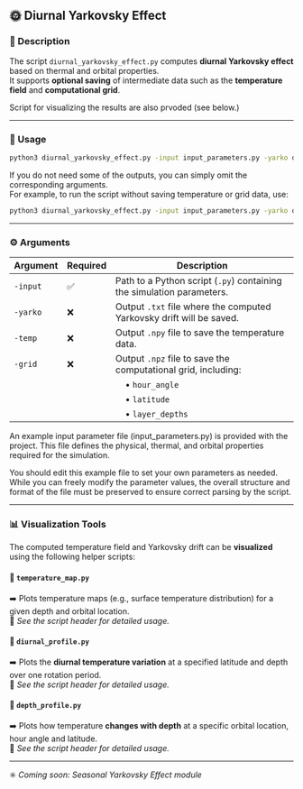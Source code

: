 ## 🌞 Diurnal Yarkovsky Effect

### 📄 Description

The script `diurnal_yarkovsky_effect.py` computes **diurnal Yarkovsky effect** based on thermal and orbital properties.  
It supports **optional saving** of intermediate data such as the **temperature field** and **computational grid**.

Script for visualizing the results are also prvoded (see below.)

---

### 🚀 Usage

```bash
python3 diurnal_yarkovsky_effect.py -input input_parameters.py -yarko drift.txt -temp temperature.npy -grid grid.npz
```

If you do not need some of the outputs, you can simply omit the corresponding arguments.  
For example, to run the script without saving temperature or grid data, use:

```bash
python3 diurnal_yarkovsky_effect.py -input input_parameters.py -yarko drift.txt
```

---

### ⚙️ Arguments

| Argument      | Required | Description                                                                 |
|---------------|----------|-----------------------------------------------------------------------------|
| `-input`      | ✅        | Path to a Python script (`.py`) containing the simulation parameters.        |
| `-yarko`      | ❌        | Output `.txt` file where the computed Yarkovsky drift will be saved.        |
| `-temp`       | ❌        | Output `.npy` file to save the temperature data.                            |
| `-grid`       | ❌        | Output `.npz` file to save the computational grid, including:               |
|               |          | &nbsp;&nbsp;&nbsp;&nbsp;• `hour_angle`                                      |
|               |          | &nbsp;&nbsp;&nbsp;&nbsp;• `latitude`                                        |
|               |          | &nbsp;&nbsp;&nbsp;&nbsp;• `layer_depths`                                    |


An example input parameter file (input_parameters.py) is provided with the project.
This file defines the physical, thermal, and orbital properties required for the simulation.

You should edit this example file to set your own parameters as needed.
While you can freely modify the parameter values, the overall structure and format of the file must be preserved to ensure correct parsing by the script.


---

### 📊 Visualization Tools

The computed temperature field and Yarkovsky drift can be **visualized** using the following helper scripts:

#### 🔹 `temperature_map.py`
➡️ Plots temperature maps (e.g., surface temperature distribution) for a given depth and orbital location.  
📌 *See the script header for detailed usage.*

#### 🔹 `diurnal_profile.py`
➡️ Plots the **diurnal temperature variation** at a specified latitude and depth over one rotation period.  
📌 *See the script header for detailed usage.*

#### 🔹 `depth_profile.py`
➡️ Plots how temperature **changes with depth** at a specific orbital location, hour angle and latitude.  
📌 *See the script header for detailed usage.*

---

✳️ *Coming soon: Seasonal Yarkovsky Effect module*
